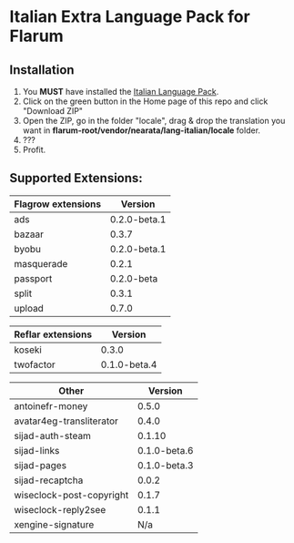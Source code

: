 # Italian Extra Language Pack for Flarum

## Installation

1) You **MUST** have installed the [Italian Language Pack](https://discuss.flarum.org/d/5160-italian-language-pack).
2) Click on the green button in the Home page of this repo and click "Download ZIP"
3) Open the ZIP, go in the folder "locale", drag & drop the translation you want in **flarum-root/vendor/nearata/lang-italian/locale** folder.
4) ???
5) Profit.

## Supported Extensions:

| **Flagrow extensions** | **Version** |
| --- | --- |
| ads | 0.2.0-beta.1 |
| bazaar | 0.3.7 |
| byobu | 0.2.0-beta.1 |
| masquerade | 0.2.1 |
| passport | 0.2.0-beta |
| split | 0.3.1 |
| upload | 0.7.0 |

| **Reflar extensions** | **Version** |
| --- | --- |
| koseki | 0.3.0 |
| twofactor | 0.1.0-beta.4 |

| **Other** | **Version** |
| --- | --- |
| antoinefr-money | 0.5.0 |
| avatar4eg-transliterator | 0.4.0 |
| sijad-auth-steam | 0.1.10 |
| sijad-links | 0.1.0-beta.6 |
| sijad-pages | 0.1.0-beta.3 |
| sijad-recaptcha | 0.0.2 |
| wiseclock-post-copyright | 0.1.7 |
| wiseclock-reply2see | 0.1.1 |
| xengine-signature | N/a |
